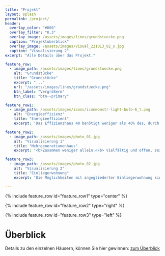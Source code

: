 ```yaml
---
title: "Projekt"
layout: splash
permalink: /project/
header:
  overlay_color: "#000"
  overlay_filter: "0.3"
  overlay_image: /assets/images/lines/grundstuecke.png
  caption: "Projektüberblick"
  overlay_image: /assets/images/visual_221013_02_s.jpg
  caption: "Visualisierung 2"
excerpt: "Alle Details über das Projekt."

feature_row:
  - image_path: /assets/images/lines/grundstuecke.png
    alt: "Grundstücke"
    title: "Grundstücke"
    excerpt: "..."
    url: "/assets/images/lines/grundstuecke.png"
    btn_label: "Vergrößern"
    btn_class: "btn--primary"

feature_row1:
  - image_path: /assets/images/icons/iconmonstr-light-bulb-6_t.png
    alt: "Energieeffizienz"
    title: "Energieeffizient"
    excerpt: 'Das Effizienzhaus 40 benötigt weniger als 40% des, durch das GEGE vorgegebenen, maximalen Energiebedarfs. Dafür sorgt, unter anderem, die ausgezeichnet gedämmte Gebäudehülle. Ein geringerer Energiebedarf entsteht, was Heizkosten einspart.'

feature_row2:
  - image_path: /assets/images/photo_01.jpg
    alt: "Visualisierung 1"
    title: "Mehrgenerationenhaus"
    excerpt: '<b>Zusammen weniger allein.</b> Vielfältig und offen, sozial und familiär: Das Zusammenleben in einem Mehrgenerationenhaus ist für alle Beteiligten ein großer Gewinn. Die Familie rückt näher zusammen - und, dennoch, kann jede Generation ihren eigenen Rückzugsraum beanspruchen.'

feature_row3:
  - image_path: /assets/images/photo_02.jpg
    alt: "Visualisierung 2"
    title: "Einliegerwohnung"
    excerpt: 'Die Möglichkeiten mit angegliederter Einliegerwohnung sind nahezu grenzenlos: Vermietung, Rückzugsort für die erwachsen werdenden Kinder, Bleibe für die Großeltern, Büroräume ...'

---
```


{% include feature_row id="feature_row1" type="center" %}

{% include feature_row id="feature_row2" type="right" %}

{% include feature_row id="feature_row3" type="left" %}

# Überblick

Details zu den einzelnen Häusern, können Sie hier gewinnen: [zum Überblick](/overview/)

